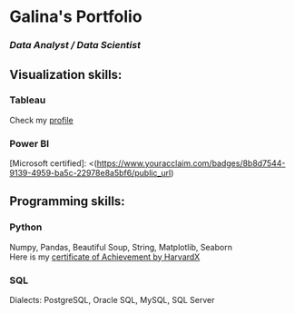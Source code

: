 # Galina's Portfolio

### *Data Analyst / Data Scientist*

## Visualization skills:
### Tableau
Check my [profile](https://public.tableau.com/profile/galina5352#!/) 
### Power BI
[Microsoft certified]: <(https://www.youracclaim.com/badges/8b8d7544-9139-4959-ba5c-22978e8a5bf6/public_url)
<br />
## Programming skills:
### Python
Numpy, Pandas, Beautiful Soup, String, Matplotlib, Seaborn
<br /> Here is my [certificate of Achievement by HarvardX](https://courses.edx.org/certificates/aff4e72df6094c20a10cfccfba87cab4)
### SQL
Dialects: PostgreSQL, Oracle SQL, MySQL, SQL Server
